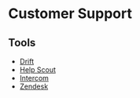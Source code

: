 # Customer Support

## Tools

- [Drift](https://drift.com)
- [Help Scout](https://helpscout.com)
- [Intercom](https://intercom.com)
- [Zendesk](https://zendesk.com.br/)

<!--
https://app.delighted.com/
https://doorbell.io/
https://heap.io/
-->
